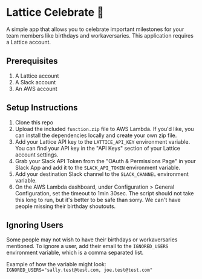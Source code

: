 # Lattice Celebrate 🎉

A simple app that allows you to celebrate important milestones for your team members like birthdays and workaversaries. This application requires a Lattice account.

## Prerequisites

1. A Lattice account
2. A Slack account
3. An AWS account

## Setup Instructions

1. Clone this repo
2. Upload the included `function.zip` file to AWS Lambda. If you'd like, you can install the dependencies locally and create your own zip file.
3. Add your Lattice API key to the `LATTICE_API_KEY` environment variable. You can find your API key in the "API Keys" section of your Lattice account settings.
4. Grab your Slack API Token from the "OAuth & Permissions Page" in your Slack App and add it to the `SLACK_API_TOKEN` environment variable.
5. Add your destination Slack channel to the `SLACK_CHANNEL` environment variable.
6. On the AWS Lambda dashboard, under Configuration > General Configuration, set the timeout to 1min 30sec. The script should not take this long to run, but it's better to be safe than sorry. We can't have people missing their birthday shoutouts.

## Ignoring Users

Some people may not wish to have their birthdays or workaversaries mentioned. To ignore a user, add their email to the `IGNORED_USERS` environment variable, which is a comma separated list.

Example of how the variable might look: `IGNORED_USERS="sally.test@test.com, joe.test@test.com"`

